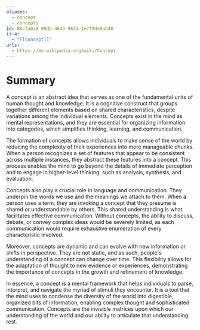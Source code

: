 ```yaml
---
aliases:
  - concept
  - concepts
id: 80cfa0a0-99db-4643-9633-1e7f9de0ab30
is-a:
  - "[[concept]]"
urls:
  - https://en.wikipedia.org/wiki/Concept
---
```

# Summary
A concept is an abstract idea that serves as one of the fundamental units of human thought and knowledge. It is a cognitive construct that groups together different elements based on shared characteristics, despite variations among the individual elements. Concepts exist in the mind as mental representations, and they are essential for organizing information into categories, which simplifies thinking, learning, and communication.

The formation of concepts allows individuals to make sense of the world by reducing the complexity of their experiences into more manageable chunks. When a person recognizes a set of features that appear to be consistent across multiple instances, they abstract these features into a concept. This process enables the mind to go beyond the details of immediate perception and to engage in higher-level thinking, such as analysis, synthesis, and evaluation.

Concepts also play a crucial role in language and communication. They underpin the words we use and the meanings we attach to them. When a person uses a term, they are invoking a concept that they presume is shared or understandable by others. This shared understanding is what facilitates effective communication. Without concepts, the ability to discuss, debate, or convey complex ideas would be severely limited, as each communication would require exhaustive enumeration of every characteristic involved.

Moreover, concepts are dynamic and can evolve with new information or shifts in perspective. They are not static, and as such, people's understanding of a concept can change over time. This flexibility allows for the adaptation of thought to new evidence or experiences, demonstrating the importance of concepts in the growth and refinement of knowledge.

In essence, a concept is a mental framework that helps individuals to parse, interpret, and navigate the myriad of stimuli they encounter. It is a tool that the mind uses to condense the diversity of the world into digestible, organized bits of information, enabling complex thought and sophisticated communication. Concepts are the invisible matrices upon which our understanding of the world and our ability to articulate that understanding rest.

